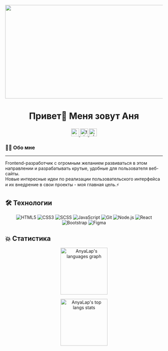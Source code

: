 <br clear="both">

<div align="center">
  <img height="300" width="600" src='https://i.giphy.com/media/v1.Y2lkPTc5MGI3NjExMHp1dmt1eGpzbmx0d2t0OWQwYjR6YmhjY2xuaHVsamY3dWMzbHRvdSZlcD12MV9pbnRlcm5hbF9naWZfYnlfaWQmY3Q9Zw/LMcB8XospGZO8UQq87/giphy.gif'/>
</div>

###

<h1 align="center">Привет👋 Меня зовут Аня</h1>

###

<div align="center">
  <a href="mailto:annaseryseva523@gmail.com" target="_blank">
    <img src="https://img.shields.io/static/v1?message=Gmail&logo=gmail&label=&color=FF0000&logoColor=white&labelColor=&style=for-the-badge" height="25" alt="mail logo"  />
  </a>
  <a href="https://t.me/nusya_1" target="_blank">
    <img src="https://img.shields.io/static/v1?message=Telegram&logo=telegram&label=&color=1E90FF&logoColor=white&labelColor=&style=for-the-badge" height="25" alt="telegram logo"  />
  </a>
  <a href="https://vk.com/serysheva_a" target="_blank">
    <img src="https://img.shields.io/static/v1?message=Vkontakte &logo=vk&label=&color=0000FF&logoColor=white&labelColor=&style=for-the-badge" height="25" alt="vk logo"  />
  </a>
</div>


### 👩‍💻  Обо мне
---
<p align="left">Frontend-разработчик с огромным желанием развиваться в этом направлении и разрабатывать крутые, удобные для пользователя веб-сайты.<br>Новые интересные идеи по реализации пользовательского интерфейса и их внедрение в свои проекты - моя главная цель.⚡</p>


## 🛠️ Технологии

<div align="center">

![HTML5](https://img.shields.io/badge/-HTML5-E34F26?style=flat&logo=html5&logoColor=white)
![CSS3](https://img.shields.io/badge/-CSS3-1572B6?style=flat&logo=css3&logoColor=white)
![SCSS](https://img.shields.io/badge/-SCSS-CC6699?style=flat&logo=sass&logoColor=white)
![JavaScript](https://img.shields.io/badge/-JavaScript-F7DF1E?style=flat&logo=javascript&logoColor=black)
![Git](https://img.shields.io/badge/-Git-F05032?style=flat&logo=git&logoColor=white)
![Node.js](https://img.shields.io/badge/-Node.js-339933?style=flat&logo=node.js&logoColor=white)
![React](https://img.shields.io/badge/-React-61DAFB?style=flat&logo=react&logoColor=black)
![Bootstrap](https://img.shields.io/badge/-Bootstrap-7952B3?style=flat&logo=bootstrap&logoColor=white)
![Figma](https://img.shields.io/badge/-Figma-F24E1E?style=flat&logo=figma&logoColor=white)

</div>

## 💥 Статистика 

<div align="center">
   <a href="https://github.com/AnyaLap/AnyaLap/">
    <img
      height="150"
      src="https://github-readme-stats.vercel.app/api/top-langs/?username=AnyaLap&layout=compact&langs_count=6&theme=dracula&hide_border=false&order=2&card_width=320"
      alt="AnyaLap's languages graph"
    />
  </a>  
</div>
<p align="center">
   <a href="https://github.com/AnyaLap/AnyaLap/">
    <img
      height="150"
      src="https://github-readme-stats.vercel.app/api/top-langs/?username=AnyaLap&layout=compact&langs_count=6&theme=dracula&hide_border=false&order=2"
      alt="AnyaLap's top langs stats"
    />
  </a>  
</p>

###